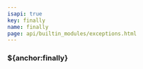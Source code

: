 ```yaml
---
isapi: true
key: finally
name: finally
page: api/builtin_modules/exceptions.html
---
```


### ${anchor:finally}
